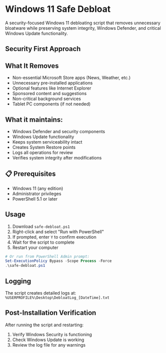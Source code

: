 # Windows 11 Safe Debloat

A security-focused Windows 11 debloating script that removes unnecessary bloatware while preserving system integrity, Windows Defender, and critical Windows Update functionality.

## Security First Approach

## What It Removes

- Non-essential Microsoft Store apps (News, Weather, etc.)
- Unnecessary pre-installed applications
- Optional features like Internet Explorer
- Sponsored content and suggestions
- Non-critical background services
- Tablet PC components (if not needed)

## What it maintains:
- Windows Defender and security components
- Windows Update functionality
- Keeps system serviceability intact
- Creates System Restore points
- Logs all operations for review
- Verifies system integrity after modifications

## 📋 Prerequisites

- Windows 11 (any edition)
- Administrator privileges
- PowerShell 5.1 or later

## Usage

1. Download `safe-debloat.ps1`
2. Right-click and select "Run with PowerShell"
3. If prompted, enter `Y` to confirm execution
4. Wait for the script to complete
5. Restart your computer

```powershell
# Or run from PowerShell Admin prompt:
Set-ExecutionPolicy Bypass -Scope Process -Force
.\safe-debloat.ps1
```

## Logging

The script creates detailed logs at:
`%USERPROFILE%\Desktop\DebloatLog_[DateTime].txt`

## Post-Installation Verification

After running the script and restarting:
1. Verify Windows Security is functioning
2. Check Windows Update is working
3. Review the log file for any warnings
